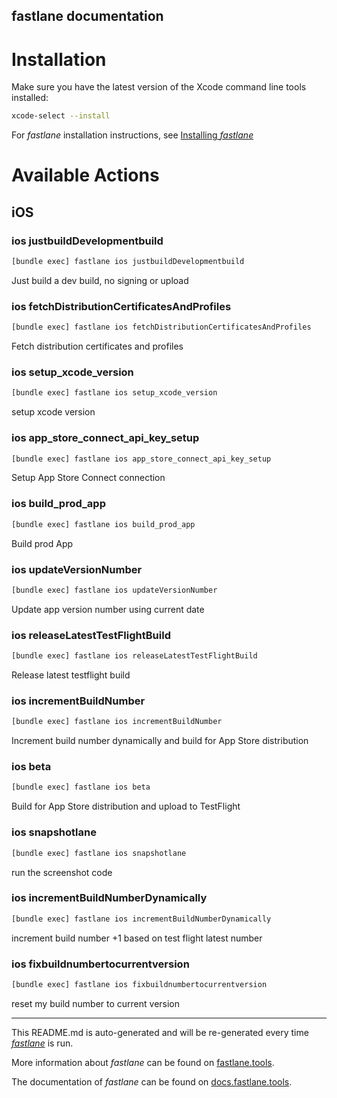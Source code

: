 fastlane documentation
----

# Installation

Make sure you have the latest version of the Xcode command line tools installed:

```sh
xcode-select --install
```

For _fastlane_ installation instructions, see [Installing _fastlane_](https://docs.fastlane.tools/#installing-fastlane)

# Available Actions

## iOS

### ios justbuildDevelopmentbuild

```sh
[bundle exec] fastlane ios justbuildDevelopmentbuild
```

Just build a dev build, no signing or upload

### ios fetchDistributionCertificatesAndProfiles

```sh
[bundle exec] fastlane ios fetchDistributionCertificatesAndProfiles
```

Fetch distribution certificates and profiles

### ios setup_xcode_version

```sh
[bundle exec] fastlane ios setup_xcode_version
```

setup xcode version

### ios app_store_connect_api_key_setup

```sh
[bundle exec] fastlane ios app_store_connect_api_key_setup
```

Setup App Store Connect connection

### ios build_prod_app

```sh
[bundle exec] fastlane ios build_prod_app
```

Build prod App

### ios updateVersionNumber

```sh
[bundle exec] fastlane ios updateVersionNumber
```

Update app version number using current date

### ios releaseLatestTestFlightBuild

```sh
[bundle exec] fastlane ios releaseLatestTestFlightBuild
```

Release latest testflight build

### ios incrementBuildNumber

```sh
[bundle exec] fastlane ios incrementBuildNumber
```

Increment build number dynamically and build for App Store distribution

### ios beta

```sh
[bundle exec] fastlane ios beta
```

Build for App Store distribution and upload to TestFlight

### ios snapshotlane

```sh
[bundle exec] fastlane ios snapshotlane
```

run the screenshot code

### ios incrementBuildNumberDynamically

```sh
[bundle exec] fastlane ios incrementBuildNumberDynamically
```

increment build number +1 based on test flight latest number

### ios fixbuildnumbertocurrentversion

```sh
[bundle exec] fastlane ios fixbuildnumbertocurrentversion
```

reset my build number to current version

----

This README.md is auto-generated and will be re-generated every time [_fastlane_](https://fastlane.tools) is run.

More information about _fastlane_ can be found on [fastlane.tools](https://fastlane.tools).

The documentation of _fastlane_ can be found on [docs.fastlane.tools](https://docs.fastlane.tools).
